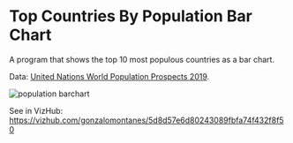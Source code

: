 # Top Countries By Population Bar Chart
A program that shows the top 10 most populous countries as a bar chart.

Data: [United Nations World Population Prospects 2019](https://gist.github.com/curran/0ac4077c7fc6390f5dd33bf5c06cb5ff).

![population barchart](https://user-images.githubusercontent.com/92688327/144753262-180e3758-88c9-4b39-803d-97ca8c4c6657.PNG)

See in VizHub: https://vizhub.com/gonzalomontanes/5d8d57e6d80243089fbfa74f432f8f50

